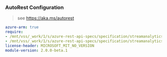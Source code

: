 ### AutoRest Configuration

> see https://aka.ms/autorest

``` yaml
azure-arm: true
require:
- /mnt/vss/_work/1/s/azure-rest-api-specs/specification/streamanalytics/resource-manager/readme.md
- /mnt/vss/_work/1/s/azure-rest-api-specs/specification/streamanalytics/resource-manager/readme.go.md
license-header: MICROSOFT_MIT_NO_VERSION
module-version: 2.0.0-beta.1
```